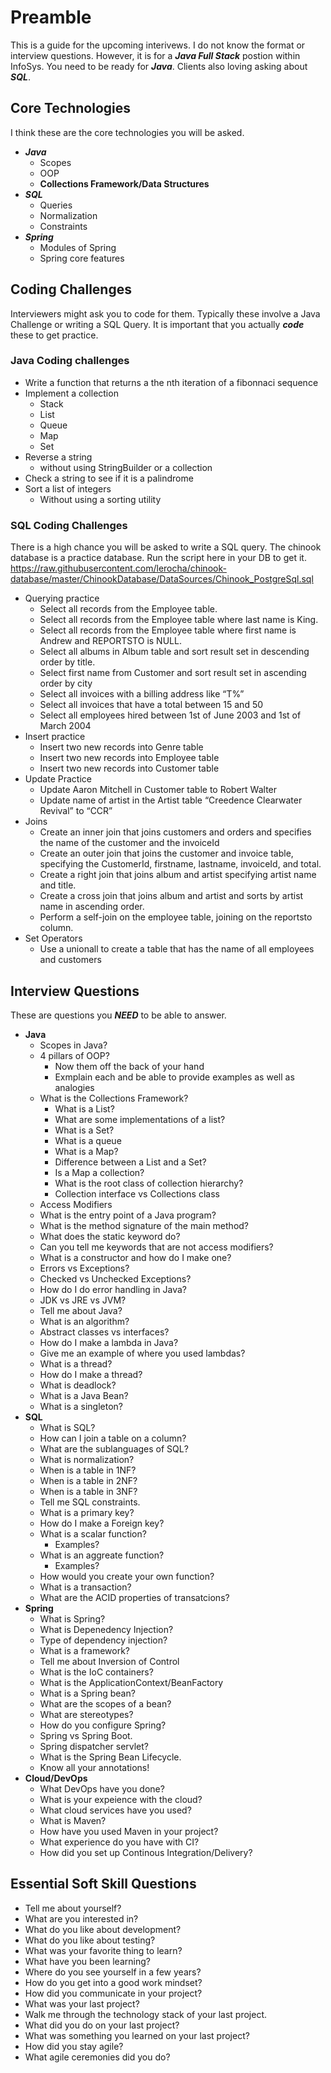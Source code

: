 # Preamble
This is a guide for the upcoming interivews. I do not know the format or interview questions. However, it is for a ***Java Full Stack*** postion within InfoSys. You need to be ready for ***Java***. Clients also loving asking about ***SQL***. 
## Core Technologies
I think these are the core technologies you will be asked.
- ***Java***
    - Scopes
    - OOP
    - **Collections Framework/Data Structures**
- ***SQL***
    - Queries
    - Normalization
    - Constraints
- ***Spring***
    - Modules of Spring
    - Spring core features
## Coding Challenges
Interviewers might ask you to code for them. Typically these involve a Java Challenge or writing a SQL Query. It is important that you actually ***code*** these to get practice.
### Java Coding challenges 
  - Write a function that returns a the nth iteration of a fibonnaci sequence
  - Implement a collection
    - Stack
    - List
    - Queue
    - Map
    - Set
  - Reverse a string 
    - without using StringBuilder or a collection
  - Check a string to see if it is a palindrome
  - Sort a list of integers
    - Without using a sorting utility
###  SQL Coding Challenges
There is a high chance you will be asked to write a SQL query. The chinook database is a practice database. Run the script here in your DB to get it.
https://raw.githubusercontent.com/lerocha/chinook-database/master/ChinookDatabase/DataSources/Chinook_PostgreSql.sql
- Querying practice
    - Select all records from the Employee table.
    - Select all records from the Employee table where last name is King.
    - Select all records from the Employee table where first name is Andrew and REPORTSTO is NULL.
    -  Select all albums in Album table and sort result set in descending order by title.
    - Select first name from Customer and sort result set in ascending order by city
    - Select all invoices with a billing address like “T%”
    - Select all invoices that have a total between 15 and 50
    - Select all employees hired between 1st of June 2003 and 1st of March 2004
- Insert practice
    - Insert two new records into Genre table
    - Insert two new records into Employee table
    - Insert two new records into Customer table
- Update Practice
    - Update Aaron Mitchell in Customer table to Robert Walter
    - Update name of artist in the Artist table “Creedence Clearwater Revival” to “CCR”
- Joins
    - Create an inner join that joins customers and orders and specifies the name of the customer and the invoiceId
    - Create an outer join that joins the customer and invoice table, specifying the CustomerId, firstname, lastname, invoiceId, and total.
    - Create a right join that joins album and artist specifying artist name and title.
    - Create a cross join that joins album and artist and sorts by artist name in ascending order.
    - Perform a self-join on the employee table, joining on the reportsto column.
- Set Operators
    - Use a unionall to create a table that has the name of all employees and customers

## Interview Questions
These are questions you ***NEED*** to be able to answer.

- **Java**
    - Scopes in Java?
    - 4 pillars of OOP?
      - Now them off the back of your hand
      - Exmplain each and be able to provide examples as well as analogies
    - What is the Collections Framework?
        - What is a List?
        - What are some implementations of a list?
        - What is a Set?
        - What is a queue
        - What is a Map?
        - Difference between a List and a Set?
        - Is a Map a collection?
        - What is the root class of collection hierarchy?
        - Collection interface vs Collections class
    - Access Modifiers 
    - What is the entry point of a Java program?
    - What is the method signature of the main method?
    - What does the static keyword do?
    - Can you tell me keywords that are not access modifiers?
    - What is a constructor and how do I make one?
    - Errors vs Exceptions?
    - Checked vs Unchecked Exceptions?
    - How do I do error handling in Java?
    - JDK vs JRE vs JVM?
    - Tell me about Java?
    - What is an algorithm?
    - Abstract classes vs interfaces?
    - How do I make a lambda in Java?
    - Give me an example of where you used lambdas?  
    - What is a thread?
    - How do I make a thread?
    - What is deadlock?
    - What is a Java Bean?
    - What is a singleton?
- **SQL**
    - What is SQL?
    - How can I join a table on a column?
    - What are the sublanguages of SQL?
    - What is normalization?
    - When is a table in 1NF?
    - When is a table in 2NF?
    - When is a table in 3NF?
    - Tell me SQL constraints.
    - What is a primary key?
    - How do I make a Foreign key?
    - What is a scalar function?
      - Examples?
    - What is an aggreate function?
      - Examples?
    - How would you create your own function?
    - What is a transaction?
    - What are the ACID properties of transatcions?
- **Spring**
  - What is Spring?
  - What is Depenedency Injection?
  - Type of dependency injection?
  - What is a framework?
  - Tell me about Inversion of Control
  - What is the IoC containers?
  - What is the ApplicationContext/BeanFactory 
  - What is a Spring bean?
  - What are the scopes of a bean?
  - What are stereotypes?
  - How do you configure Spring?
  - Spring vs Spring Boot.
  - Spring dispatcher servlet?
  - What is the Spring Bean Lifecycle.
  - Know all your annotations!
- **Cloud/DevOps**
  - What DevOps have you done?
  - What is your expeience with the cloud?
  - What cloud services have you used?
  - What is Maven?
  - How have you used Maven in your project?
  - What experience do you have with CI?
  - How did you set up Continous Integration/Delivery?


## Essential Soft Skill Questions
- Tell me about yourself?
- What are you interested in?
- What do you like about development?
- What do you like about testing?
- What was your favorite thing to learn?
- What have you been learning?
- Where do you see yourself in a few years?
- How do you get into a good work mindset?
- How did you communicate in your project?
- What was your last project?
- Walk me through the technology stack of your last project.
- What did you do on your last project?
- What was something you learned on your last project?
- How did you stay agile?
- What agile ceremonies did you do?